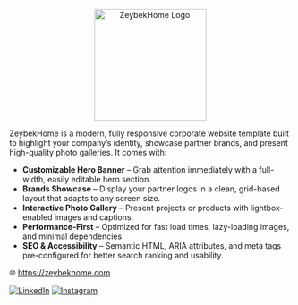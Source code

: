<p align="center" style="padding:10px,10px,10px;">
  <picture>
    <!-- Dark mode: use the white logo -->
    <source
      media="(prefers-color-scheme: dark)"
      srcset="https://zeybekhome.com/assets/images/zeybek-white-logo.png" />
    <!-- Light mode: use the default logo -->
    <source
      media="(prefers-color-scheme: light)"
      srcset="https://zeybekhome.com/assets/images/zeybek-logo.png" />
    <!-- Fallback -->
    <img
      src="https://zeybekhome.com/assets/images/zeybek-logo.png"
      alt="ZeybekHome Logo"
      width="200" />
  </picture>
</p>



ZeybekHome is a modern, fully responsive corporate website template built to highlight your company’s identity, showcase partner brands, and present high-quality photo galleries. It comes with:

- **Customizable Hero Banner** – Grab attention immediately with a full-width, easily editable hero section.  
- **Brands Showcase** – Display your partner logos in a clean, grid-based layout that adapts to any screen size.  
- **Interactive Photo Gallery** – Present projects or products with lightbox-enabled images and captions.  
- **Performance-First** – Optimized for fast load times, lazy-loading images, and minimal dependencies.  
- **SEO & Accessibility** – Semantic HTML, ARIA attributes, and meta tags pre-configured for better search ranking and usability.

🌐 https://zeybekhome.com

[![LinkedIn](https://img.shields.io/badge/LinkedIn-Connect-blue?logo=linkedin)](https://www.linkedin.com/feed/?trk=guest_homepage-basic_nav-header-signin) [![Instagram](https://img.shields.io/badge/Instagram-Follow-magenta?logo=instagram)](https://www.instagram.com)


